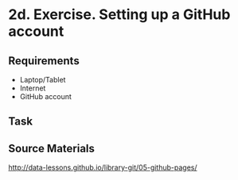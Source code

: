 2d. Exercise.  Setting up a GitHub account
==========================================

Requirements
------------

- Laptop/Tablet
- Internet
- GitHub account


Task
----


Source Materials
----------------

http://data-lessons.github.io/library-git/05-github-pages/